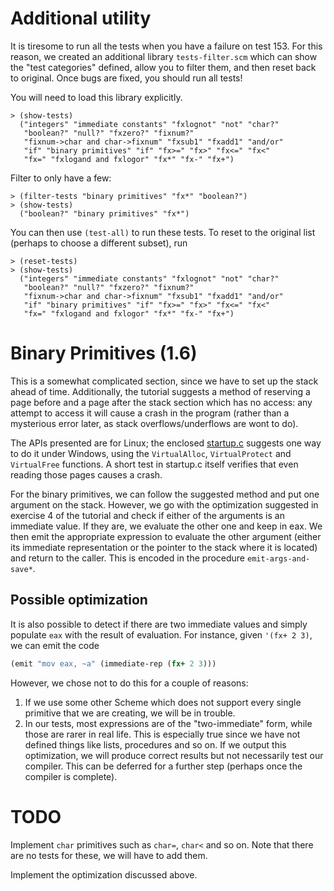 # Additional utility
It is tiresome to run all the tests when you have a failure on test 153.
For this reason, we created an additional library `tests-filter.scm` which 
can show the "test categories" defined, allow you to filter them, and then
reset back to original. Once bugs are fixed, you should run all tests!

You will need to load this library explicitly.

    > (show-tests)
      ("integers" "immediate constants" "fxlognot" "not" "char?"
       "boolean?" "null?" "fxzero?" "fixnum?"
       "fixnum->char and char->fixnum" "fxsub1" "fxadd1" "and/or"
       "if" "binary primitives" "if" "fx>=" "fx>" "fx<=" "fx<"
       "fx=" "fxlogand and fxlogor" "fx*" "fx-" "fx+")

Filter to only have a few:

    > (filter-tests "binary primitives" "fx*" "boolean?")
    > (show-tests)
      ("boolean?" "binary primitives" "fx*")

You can then use `(test-all)` to run these tests. To reset to the original
list (perhaps to choose a different subset), run 

    > (reset-tests)
    > (show-tests)
      ("integers" "immediate constants" "fxlognot" "not" "char?"
       "boolean?" "null?" "fxzero?" "fixnum?"
       "fixnum->char and char->fixnum" "fxsub1" "fxadd1" "and/or"
       "if" "binary primitives" "if" "fx>=" "fx>" "fx<=" "fx<"
       "fx=" "fxlogand and fxlogor" "fx*" "fx-" "fx+")

# Binary Primitives (1.6)

This is a somewhat complicated section, since we have to set up the stack 
ahead of time. Additionally, the tutorial suggests a method of reserving a
page before and a page after the stack section which has no access: any
attempt to access it will cause a crash in the program (rather than a
mysterious error later, as stack overflows/underflows are wont to do).

The APIs presented are for Linux; the enclosed [startup.c](startup.c) suggests
one way to do it under Windows, using the `VirtualAlloc`, `VirtualProtect` and
`VirtualFree` functions. A short test in startup.c itself verifies that even
reading those pages causes a crash.

For the binary primitives, we can follow the suggested method and put one 
argument on the stack. However, we go with the optimization suggested in
exercise 4 of the tutorial and check if either of the arguments is an immediate
value. If they are, we evaluate the other one and keep in eax. We then emit
the appropriate expression to evaluate the other argument (either its immediate
representation or the pointer to the stack where it is located) and return
to the caller. This is encoded in the procedure `emit-args-and-save*`.

## Possible optimization
It is also possible to detect if there are two immediate values and simply
populate `eax` with the result of evaluation. For instance, given
`'(fx+ 2 3)`, we can emit the code
```scheme
(emit "mov eax, ~a" (immediate-rep (fx+ 2 3)))
```
However, we chose not to do this for a couple of reasons:
1. If we use some other Scheme which does not support every single primitive
   that we are creating, we will be in trouble.
2. In our tests, most expressions are of the "two-immediate" form, while
   those are rarer in real life. This is especially true since we have not
   defined things like lists, procedures and so on. If we output this
   optimization, we will produce correct results but not necessarily test
   our compiler. This can be deferred for a further step (perhaps once the
   compiler is complete).

# TODO
Implement `char` primitives such as `char=`, `char<` and so on. Note that there
are no tests for these, we will have to add them.

Implement the optimization discussed above.
